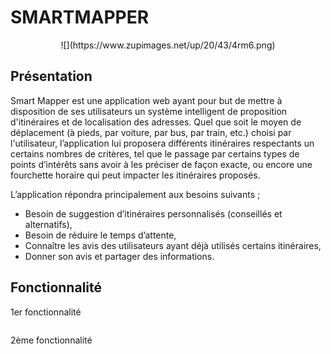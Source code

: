 # SMARTMAPPER

<center>
![](https://www.zupimages.net/up/20/43/4rm6.png)
</center>

## Présentation 
  Smart Mapper est une application web ayant pour but de mettre à disposition de
ses utilisateurs un système intelligent de proposition d'itinéraires et de localisation
des adresses. Quel que soit le moyen de déplacement (à pieds, par voiture, par
bus, par train, etc.) choisi par l'utilisateur, l’application lui proposera différents
itinéraires respectants un certains nombres de critères, tel que le passage par
certains types de points d’intérêts sans avoir à les préciser de façon exacte, ou
encore une fourchette horaire qui peut impacter les itinéraires proposés.

L’application répondra principalement aux besoins suivants ;
* Besoin de suggestion d’itinéraires personnalisés (conseillés et alternatifs),
* Besoin de réduire le temps d’attente,
* Connaître les avis des utilisateurs ayant déjà utilisés certains itinéraires,
* Donner son avis et partager des informations.

## Fonctionnalité 
1er fonctionnalité
```markdown

```
2ème fonctionnalité
```markdown

```
